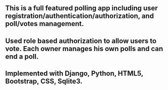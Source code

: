 ## This is a full featured polling app including user registration/authentication/authorization, and poll/votes management.
## Used role based authorization to allow users to vote. Each owner manages his own polls and can end a poll.
## Implemented with Django, Python, HTML5, Bootstrap, CSS, Sqlite3.
